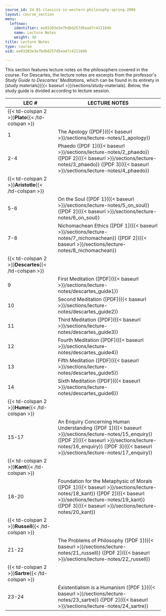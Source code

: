 ```yaml
---
course_id: 24-01-classics-in-western-philosophy-spring-2006
layout: course_section
menu:
  leftnav:
    identifier: ee03203e3e7bdbd257d5ea47c421184b
    name: Lecture Notes
    weight: 30
title: Lecture Notes
type: course
uid: ee03203e3e7bdbd257d5ea47c421184b

---
```


This section features lecture notes on the philosophers covered in the course. For Descartes, the lecture notes are excerpts from the professor's _Study Guide to Descartes' Meditations_, which can be found in its entirety in [study materials]({{< baseurl >}}/sections/study-materials). Below, the study guide is divided according to lecture session.

| LEC # | LECTURE NOTES |
| --- | --- |
| {{< td-colspan 2 >}}**Plato**{{< /td-colspan >}} ||
| 1 | The Apology ([PDF]({{< baseurl >}}/sections/lecture-notes/1_apology)) |
| 2-4 | Phaedo ([PDF 1]({{< baseurl >}}/sections/lecture-notes/2_phaedo)) ([PDF 2]({{< baseurl >}}/sections/lecture-notes/3_phaedo)) ([PDF 3]({{< baseurl >}}/sections/lecture-notes/4_phaedo)) |
| {{< td-colspan 2 >}}**Aristotle**{{< /td-colspan >}} ||
| 5-6 | On the Soul ([PDF 1]({{< baseurl >}}/sections/lecture-notes/5_on_soul)) ([PDF 2]({{< baseurl >}}/sections/lecture-notes/6_on_soul)) |
| 7-8 | Nichomachean Ethics ([PDF 1]({{< baseurl >}}/sections/lecture-notes/7_nichomachean)) ([PDF 2]({{< baseurl >}}/sections/lecture-notes/8_nichomachean)) |
| {{< td-colspan 2 >}}**Descartes**{{< /td-colspan >}} ||
| 9 | First Meditation ([PDF]({{< baseurl >}}/sections/lecture-notes/descartes_guide1)) |
| 10 | Second Meditation ([PDF]({{< baseurl >}}/sections/lecture-notes/descartes_guide2)) |
| 11 | Third Meditation ([PDF]({{< baseurl >}}/sections/lecture-notes/descartes_guide3)) |
| 12 | Fourth Meditation ([PDF]({{< baseurl >}}/sections/lecture-notes/descartes_guide4)) |
| 13 | Fifth Meditation ([PDF]({{< baseurl >}}/sections/lecture-notes/descartes_guide5)) |
| 14 | Sixth Meditation ([PDF]({{< baseurl >}}/sections/lecture-notes/descartes_guide6)) |
| {{< td-colspan 2 >}}**Hume**{{< /td-colspan >}} ||
| 15-17 | An Enquiry Concerning Human Understanding ([PDF 1]({{< baseurl >}}/sections/lecture-notes/15_enquiry)) ([PDF 2]({{< baseurl >}}/sections/lecture-notes/16_enquiry)) ([PDF 3]({{< baseurl >}}/sections/lecture-notes/17_enquiry)) |
| {{< td-colspan 2 >}}**Kant**{{< /td-colspan >}} ||
| 18-20 | Foundation for the Metaphysic of Morals ([PDF 1]({{< baseurl >}}/sections/lecture-notes/18_kant)) ([PDF 2]({{< baseurl >}}/sections/lecture-notes/19_kant)) ([PDF 3]({{< baseurl >}}/sections/lecture-notes/20_kant)) |
| {{< td-colspan 2 >}}**Russell**{{< /td-colspan >}} ||
| 21-22 | The Problems of Philosophy ([PDF 1]({{< baseurl >}}/sections/lecture-notes/21_russell)) ([PDF 2]({{< baseurl >}}/sections/lecture-notes/22_russell)) |
| {{< td-colspan 2 >}}**Sartre**{{< /td-colspan >}} ||
| 23-24 | Existentialism is a Humanism ([PDF 1]({{< baseurl >}}/sections/lecture-notes/23_sartre)) ([PDF 2]({{< baseurl >}}/sections/lecture-notes/24_sartre))
